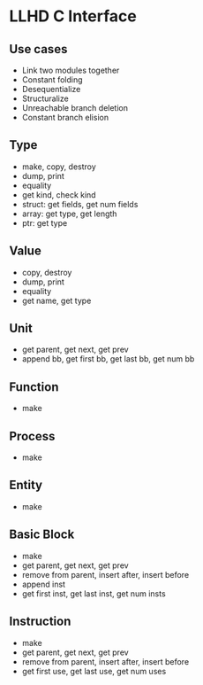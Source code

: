 LLHD C Interface
================

## Use cases
- Link two modules together
- Constant folding
- Desequentialize
- Structuralize
- Unreachable branch deletion
- Constant branch elision


## Type
- make, copy, destroy
- dump, print
- equality
- get kind, check kind
- struct: get fields, get num fields
- array: get type, get length
- ptr: get type

## Value
- copy, destroy
- dump, print
- equality
- get name, get type

## Unit
- get parent, get next, get prev
- append bb, get first bb, get last bb, get num bb

## Function
- make

## Process
- make

## Entity
- make

## Basic Block
- make
- get parent, get next, get prev
- remove from parent, insert after, insert before
- append inst
- get first inst, get last inst, get num insts

## Instruction
- make
- get parent, get next, get prev
- remove from parent, insert after, insert before
- get first use, get last use, get num uses
